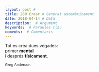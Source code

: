 ```yaml
---
layout: post #
title: 280 Crear # Generat automàticament
date: 2018-04-14 # Data
description:  # Argument
keywords:  # Paraules clau
coments:  # Comentaris
---
```


Tot es crea dues vegades: <br />
primer **mental** <br />
i després **físicament**. <br />

<small>Greg Anderson</small>
